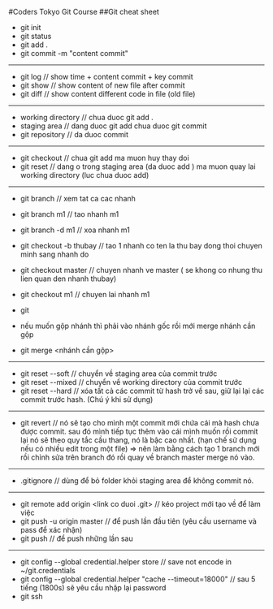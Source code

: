 #Coders Tokyo Git Course
##Git cheat sheet
* git init
* git status
* git add .
* git commit -m "content commit"
---
* git log // show time + content commit + key commit 
* git show // show content of new file after commit
* git diff // show content different code in file (old file)
---
* working directory // chua duoc git add .
* staging area // dang duoc git add chua duoc git commit
* git repository // da duoc commit
---
* git checkout // chua git add ma muon huy thay doi
* git reset // dang o trong staging area (da duoc add ) ma muon quay lai working directory (luc chua duoc add)
---
* git branch // xem tat ca cac nhanh
* git branch m1 // tao nhanh m1 
* git branch -d m1 // xoa nhanh m1

* git checkout -b thubay // tao 1 nhanh co ten la thu bay dong thoi chuyen minh sang nhanh do

* git checkout master // chuyen nhanh ve master ( se khong co nhung thu lien quan den nhanh thubay)
* git checkout m1 // chuyen lai nhanh m1
* git 

* nếu muốn gộp nhánh thì phải vào nhánh gốc rồi mới merge nhánh cần gộp
* git merge <nhánh cần gộp>
---
* git reset --soft <hash>// chuyển về staging area của commit trước
* git reset --mixed <hash> // chuyển về working directory của commit trước
* git reset --hard <hash> // xóa tất cả các commit từ hash trở về sau, giữ lại lại các commit trước hash. (Chú ý khi sử dụng)
---
* git revert <hash> // nó sẽ tạo cho mình một commit mới chứa cái mà hash chưa được commit. sau đó mình tiếp tục thêm vào cái mình muốn rồi commit lại nó sẽ theo quy tắc cầu thang, nó là bậc cao nhất. (hạn chế sử dụng nếu có nhiều edit trong một file) => nên làm bằng cách tạo 1 branch mới rồi chỉnh sửa trên branch đó rồi quay về branch master merge nó vào.
---
* .gitignore // dùng để bỏ folder khỏi staging area để không commit nó.
---
* git remote add origin <link co duoi .git> // kéo project mới tạo về để làm việc
* git push -u origin master // để push lần đầu tiên (yêu cầu username và pass để xác nhận)
* git push // để push những lần sau
---
* git config --global credential.helper store // save not encode in ~/git.credentials
* git config --global credential.helper "cache --timeout=18000" // sau 5 tiếng (1800s) sẽ yêu cầu nhập lại password
* git ssh
